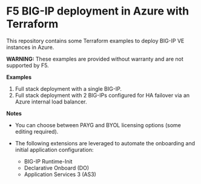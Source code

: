 # F5 BIG-IP deployment in Azure with Terraform

This repository contains some Terraform examples to deploy BIG-IP VE instances in Azure.

**WARNING:** These examples are provided without warranty and are not supported by F5.

**Examples**

1. Full stack deployment with a single BIG-IP.
2. Full stack deployment with 2 BIG-IPs configured for HA failover via an Azure internal load balancer.

**Notes**

- You can choose between PAYG and BYOL licensing options (some editing required).

- The following extensions are leveraged to automate the onboarding and initial application configuration:

  - BIG-IP Runtime-Init
  - Declarative Onboard (DO)
  - Application Services 3 (AS3)
